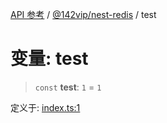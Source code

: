 [API 参考](../../../index.md) / [@142vip/nest-redis](../index.md) / test

# 变量: test

> `const` **test**: `1` = `1`

定义于: [index.ts:1](https://github.com/142vip/core-x/blob/1eb80b292cacf818428b26e34edc36554f5c80fb/packages/nest-redis/src/index.ts#L1)
